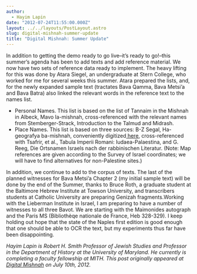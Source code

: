 ```yaml
---
author:
  - Hayim Lapin
date: "2012-07-24T11:55:00.000Z"
layout: ../../layouts/PostLayout.astro
slug: digital-mishnah-summer-update
title: "Digital Mishnah: Summer Update"
---
```


In addition to getting the demo ready to go live–it’s ready to go!–this summer’s agenda has been to add texts and add reference material. We now have two sets of reference data ready to implement. The heavy lifting for this was done by Atara Siegel, an undergraduate at Stern College, who worked for me for several weeks this summer. Atara prepared the lists, and, for the newly expanded sample text (tractates Bava Qamma, Bava Metsi’a and Bava Batra) also linked the relevant words in the reference text to the names list.

- Personal Names. This list is based on the list of Tannaim in the Mishnah in Albeck, Mavo la-mishnah, cross-referenced with the relevant names from Stemberger-Strack, Introduction to the Talmud and Midrash.
- Place Names. This list is based on three sources: B-Z Segal, Ha-geografya ba-mishnah, conveniently digitized[ here](http://web.archive.org/web/20131112161945/http://www.shechem.org/torah/geomishna/index.html), cross-referenced with Tsafrir, et al., Tabula Imperii Romani: Iudaea-Palaestina, and G. Reeg, Die Ortsnamen Israels nach der rabbinischen Literatur. (Note: Map references are given according to the Survey of Israel coordinates; we will have to find alternatives for non-Palestine sites.)

In addition, we continue to add to the corpus of texts. The last of the planned witnesses for Bava Metsi’a Chapter 2 (my initial sample text) will be done by the end of the Summer, thanks to Bruce Roth, a graduate student at the Baltimore Hebrew Institute at Towson University, and transcribers students at Catholic University are preparing Genizah fragments.Working with the Lieberman Institute in Israel, I am preparing to have a number of witnesses to all three Bavot. We are starting with the Maimonides autograph and the Paris MS (Bibliothèqe nationale de France, Heb 328-329). I keep holding out hope that the state of the Naples first edition is good enough that one should be able to OCR the text, but my experiments thus far have been disappointing.

_Hayim Lapin is Robert H. Smith Professor of Jewish Studies and Professor in the Department of History at the University of Maryland. He currently is completing a faculty fellowship at MITH. This post originally appeared at[ Digital Mishnah](http://www.digitalmishnah.org) on July 10th, 2012._
